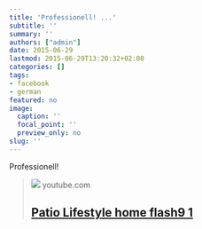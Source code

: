 ```yaml
---
title: 'Professionell! ...'
subtitle: ''
summary: ''
authors: ["admin"]
date: 2015-06-29
lastmod: 2015-06-29T13:20:32+02:00
categories: []
tags:
- facebook
- german
featured: no
image:
  caption: ''
  focal_point: ''
  preview_only: no
slug: ''
---
```

Professionell!
> [![](https://i.ytimg.com/vi/miT-SNG97kQ/maxresdefault.jpg)](https://youtu.be/miT-SNG97kQ)
> youtube.com
> ## [Patio Lifestyle home flash9 1](https://youtu.be/miT-SNG97kQ)
>


